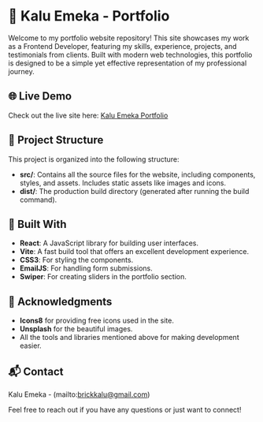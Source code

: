 # 💼 Kalu Emeka - Portfolio

Welcome to my portfolio website repository! This site showcases my work as a Frontend Developer, featuring my skills, experience, projects, and testimonials from clients. Built with modern web technologies, this portfolio is designed to be a simple yet effective representation of my professional journey.

## 🌐 Live Demo

Check out the live site here: [Kalu Emeka Portfolio](https://tech-emeka.netlify.app/)

## 📁 Project Structure

This project is organized into the following structure:

- **src/**: Contains all the source files for the website, including components, styles, and assets. Includes static assets like images and icons.
- **dist/**: The production build directory (generated after running the build command).

## 🔧 Built With

- **React**: A JavaScript library for building user interfaces.
- **Vite**: A fast build tool that offers an excellent development experience.
- **CSS3**: For styling the components.
- **EmailJS**: For handling form submissions.
- **Swiper**: For creating sliders in the portfolio section.

## 🙏 Acknowledgments

- **Icons8** for providing free icons used in the site.
- **Unsplash** for the beautiful images.
- All the tools and libraries mentioned above for making development easier.

## 📬 Contact

Kalu Emeka - (mailto:brickkalu@gmail.com)

Feel free to reach out if you have any questions or just want to connect!
